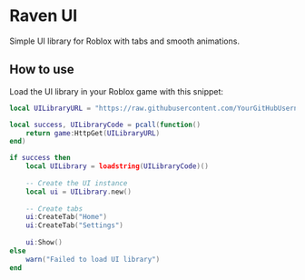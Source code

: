 # Raven UI

Simple UI library for Roblox with tabs and smooth animations.

## How to use

Load the UI library in your Roblox game with this snippet:

```lua
local UILibraryURL = "https://raw.githubusercontent.com/YourGitHubUsername/roblox-ui-library/main/src/UILibrary.lua"

local success, UILibraryCode = pcall(function()
    return game:HttpGet(UILibraryURL)
end)

if success then
    local UILibrary = loadstring(UILibraryCode)()
    
    -- Create the UI instance
    local ui = UILibrary.new()
    
    -- Create tabs
    ui:CreateTab("Home")
    ui:CreateTab("Settings")
    
    ui:Show()
else
    warn("Failed to load UI library")
end
